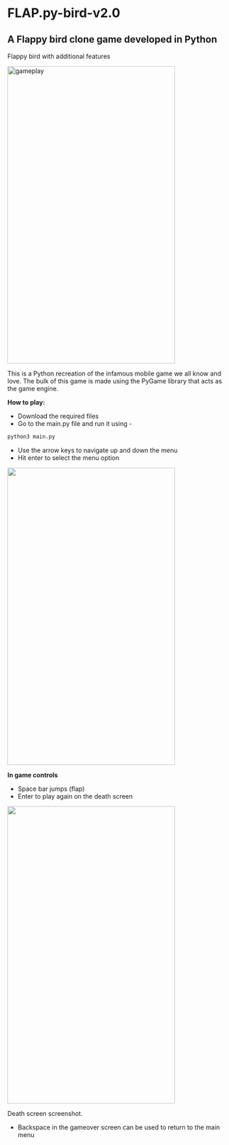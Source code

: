 # FLAP.py-bird-v2.0 


## A Flappy bird clone game developed in Python

Flappy bird with additional features

<img src="https://github.com/Gavin-rice/Flap.py-bird-v2/blob/main/Main menu.JPG" alt="gameplay" width=378 height=670/>


This is a Python recreation of the infamous mobile game we all know and love. The bulk of this game is made using the PyGame library that acts as the game engine. 

**How to play:**
- Download the required files
- Go to the main.py file and run it using - 
```bash
python3 main.py
```
- Use the arrow keys to navigate up and down the menu
- Hit enter to select the menu option

<img src="https://github.com/Gavin-rice/Flap.py-bird-v2/blob/main/gameplay.gif" width=378 height=670/>
  
**In game controls**
- Space bar jumps (flap)
- Enter to play again on the death screen

<img src="[img_girl.jpg](https://github.com/Gavin-rice/Flap.py-bird-v2/blob/main/flappy bird sc.png" width=378 height=670>

Death screen screenshot.

- Backspace in the gameover screen can be used to return to the main menu
